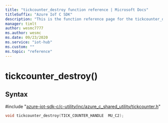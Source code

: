 ```yaml
---                             
title: "tickcounter_destroy function reference | Microsoft Docs" 
titleSuffix: "Azure IoT C SDK"            
description: "This is the function reference page for the tickcounter_destroy() function in the Azure IoT C SDK. This SDK is used with Azure IoT Hub and Azure IoT Hub Device Provisioning Service"            
manager: timlt                 
author: wesmc7777              
ms.author: wesmc               
ms.date: 09/23/2020                    
ms.service: "iot-hub"             
ms.custom: ""                
ms.topic: "reference"        
---                            
```


# tickcounter_destroy()

## Syntax

\#include "[azure-iot-sdk-c/c-utility/inc/azure_c_shared_utility/tickcounter.h](../tickcounter-h.md)"  
```C
void tickcounter_destroy(TICK_COUNTER_HANDLE  MU_C2);
```

